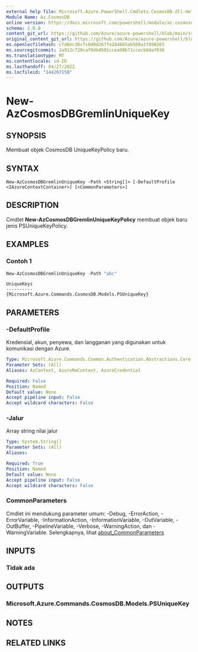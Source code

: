 ```yaml
---
external help file: Microsoft.Azure.PowerShell.Cmdlets.CosmosDB.dll-Help.xml
Module Name: Az.CosmosDB
online version: https://docs.microsoft.com/powershell/module/az.cosmosdb/new-azcosmosdbgremlinuniquekey
schema: 2.0.0
content_git_url: https://github.com/Azure/azure-powershell/blob/main/src/CosmosDB/CosmosDB/help/New-AzCosmosDBGremlinUniqueKey.md
original_content_git_url: https://github.com/Azure/azure-powershell/blob/main/src/CosmosDB/CosmosDB/help/New-AzCosmosDBGremlinUniqueKey.md
ms.openlocfilehash: cfd8ec30cfc6d0d267fe284865ab508a1f898265
ms.sourcegitcommit: 2a912c720caf0db4501ccea98b71ccecb84af036
ms.translationtype: MT
ms.contentlocale: id-ID
ms.lasthandoff: 04/27/2022
ms.locfileid: "144207158"
---
```

# New-AzCosmosDBGremlinUniqueKey

## SYNOPSIS
Membuat objek CosmosDB UniqueKeyPolicy baru.

## SYNTAX

```
New-AzCosmosDBGremlinUniqueKey -Path <String[]> [-DefaultProfile <IAzureContextContainer>] [<CommonParameters>]
```

## DESCRIPTION
Cmdlet **New-AzCosmosDBGremlinUniqueKeyPolicy** membuat objek baru jenis PSUniqueKeyPolicy.

## EXAMPLES

### Contoh 1
```powershell
New-AzCosmosDBGremlinUniqueKey -Path "abc"
```

```output
UniqueKeys
----------
{Microsoft.Azure.Commands.CosmosDB.Models.PSUniqueKey}
```

## PARAMETERS

### -DefaultProfile
Kredensial, akun, penyewa, dan langganan yang digunakan untuk komunikasi dengan Azure.

```yaml
Type: Microsoft.Azure.Commands.Common.Authentication.Abstractions.Core.IAzureContextContainer
Parameter Sets: (All)
Aliases: AzContext, AzureRmContext, AzureCredential

Required: False
Position: Named
Default value: None
Accept pipeline input: False
Accept wildcard characters: False
```

### -Jalur
Array string nilai jalur

```yaml
Type: System.String[]
Parameter Sets: (All)
Aliases:

Required: True
Position: Named
Default value: None
Accept pipeline input: False
Accept wildcard characters: False
```

### CommonParameters
Cmdlet ini mendukung parameter umum: -Debug, -ErrorAction, -ErrorVariable, -InformationAction, -InformationVariable, -OutVariable, -OutBuffer, -PipelineVariable, -Verbose, -WarningAction, dan -WarningVariable. Selengkapnya, lihat [about_CommonParameters](http://go.microsoft.com/fwlink/?LinkID=113216)

## INPUTS

### Tidak ada

## OUTPUTS

### Microsoft.Azure.Commands.CosmosDB.Models.PSUniqueKey

## NOTES

## RELATED LINKS
